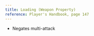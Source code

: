 ```yaml
---
title: Loading (Weapon Property)
reference: Player's Handbook, page 147
---
```


- Negates multi-attack
